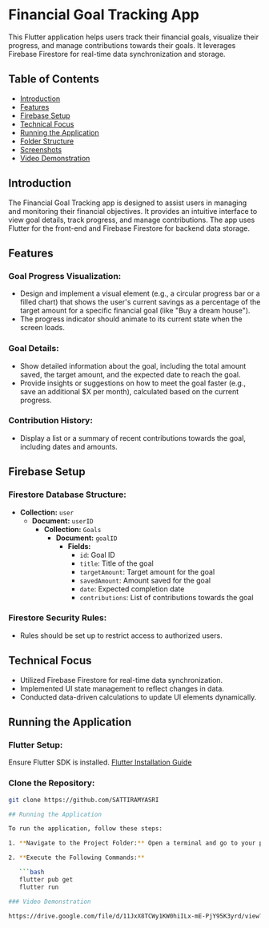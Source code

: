 # Financial Goal Tracking App

This Flutter application helps users track their financial goals, visualize their progress, and manage contributions towards their goals. It leverages Firebase Firestore for real-time data synchronization and storage.

## Table of Contents

- [Introduction](#introduction)
- [Features](#features)
- [Firebase Setup](#firebase-setup)
- [Technical Focus](#technical-focus)
- [Running the Application](#running-the-application)
- [Folder Structure](#folder-structure)
- [Screenshots](#screenshots)
- [Video Demonstration](#video-demonstration)

## Introduction

The Financial Goal Tracking app is designed to assist users in managing and monitoring their financial objectives. It provides an intuitive interface to view goal details, track progress, and manage contributions. The app uses Flutter for the front-end and Firebase Firestore for backend data storage.

## Features

### Goal Progress Visualization:

- Design and implement a visual element (e.g., a circular progress bar or a filled chart) that shows the user's current savings as a percentage of the target amount for a specific financial goal (like "Buy a dream house").
- The progress indicator should animate to its current state when the screen loads.

### Goal Details:

- Show detailed information about the goal, including the total amount saved, the target amount, and the expected date to reach the goal.
- Provide insights or suggestions on how to meet the goal faster (e.g., save an additional $X per month), calculated based on the current progress.

### Contribution History:

- Display a list or a summary of recent contributions towards the goal, including dates and amounts.

## Firebase Setup

### Firestore Database Structure:

- **Collection:** `user`
  - **Document:** `userID`
    - **Collection:** `Goals`
      - **Document:** `goalID`
        - **Fields:**
          - `id`: Goal ID
          - `title`: Title of the goal
          - `targetAmount`: Target amount for the goal
          - `savedAmount`: Amount saved for the goal
          - `date`: Expected completion date
          - `contributions`: List of contributions towards the goal

### Firestore Security Rules:

- Rules should be set up to restrict access to authorized users.

## Technical Focus

- Utilized Firebase Firestore for real-time data synchronization.
- Implemented UI state management to reflect changes in data.
- Conducted data-driven calculations to update UI elements dynamically.

## Running the Application

### Flutter Setup:

Ensure Flutter SDK is installed. [Flutter Installation Guide](https://flutter.dev/docs/get-started/install)

### Clone the Repository:

```bash
git clone https://github.com/SATTIRAMYASRI

## Running the Application

To run the application, follow these steps:

1. **Navigate to the Project Folder:** Open a terminal and go to your project directory.

2. **Execute the Following Commands:**

   ```bash
   flutter pub get
   flutter run

### Video Demonstration

https://drive.google.com/file/d/11JxX8TCWy1KW0hiILx-mE-PjY95K3yrd/view?usp=drive_link
